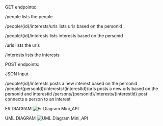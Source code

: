 GET endpoints:


/people  lists the people

/people/{id}/interests/urls  lists urls based on the personid

/people/{id}/interests  lists interests based on the personid

/urls  lists the urls

/interests  lists the interests




POST endpoints:


JSON Input

/people/{id}/interests  posts a new interest based on the personid
/people/{personId}/interests/{interestId}/urls  posts a new urls based on the personid and interestid
/persons/{personId}/interests/{interestId} post connects a person to an interest





ER DIAGRAM
![Er Diagram Mini_API](https://github.com/Deamien/MiniProjekt_API/assets/25642231/99006145-e909-409c-a5ee-9c6a98b48e54)


UML DIAGRAM
![UML Diagram Mini_API](https://github.com/Deamien/MiniProjekt_API/assets/25642231/c5b74ecd-d565-4fa8-a1c6-ac373e3e7bfb)

